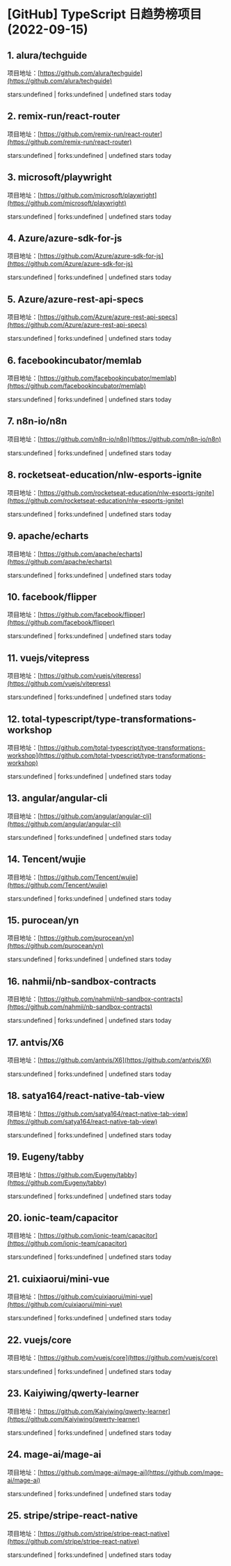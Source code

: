 # [GitHub] TypeScript 日趋势榜项目(2022-09-15)

## 1. alura/techguide 

项目地址：[https://github.com/alura/techguide](https://github.com/alura/techguide)

stars:undefined | forks:undefined | undefined stars today 



## 2. remix-run/react-router 

项目地址：[https://github.com/remix-run/react-router](https://github.com/remix-run/react-router)

stars:undefined | forks:undefined | undefined stars today 



## 3. microsoft/playwright 

项目地址：[https://github.com/microsoft/playwright](https://github.com/microsoft/playwright)

stars:undefined | forks:undefined | undefined stars today 



## 4. Azure/azure-sdk-for-js 

项目地址：[https://github.com/Azure/azure-sdk-for-js](https://github.com/Azure/azure-sdk-for-js)

stars:undefined | forks:undefined | undefined stars today 



## 5. Azure/azure-rest-api-specs 

项目地址：[https://github.com/Azure/azure-rest-api-specs](https://github.com/Azure/azure-rest-api-specs)

stars:undefined | forks:undefined | undefined stars today 



## 6. facebookincubator/memlab 

项目地址：[https://github.com/facebookincubator/memlab](https://github.com/facebookincubator/memlab)

stars:undefined | forks:undefined | undefined stars today 



## 7. n8n-io/n8n 

项目地址：[https://github.com/n8n-io/n8n](https://github.com/n8n-io/n8n)

stars:undefined | forks:undefined | undefined stars today 



## 8. rocketseat-education/nlw-esports-ignite 

项目地址：[https://github.com/rocketseat-education/nlw-esports-ignite](https://github.com/rocketseat-education/nlw-esports-ignite)

stars:undefined | forks:undefined | undefined stars today 



## 9. apache/echarts 

项目地址：[https://github.com/apache/echarts](https://github.com/apache/echarts)

stars:undefined | forks:undefined | undefined stars today 



## 10. facebook/flipper 

项目地址：[https://github.com/facebook/flipper](https://github.com/facebook/flipper)

stars:undefined | forks:undefined | undefined stars today 



## 11. vuejs/vitepress 

项目地址：[https://github.com/vuejs/vitepress](https://github.com/vuejs/vitepress)

stars:undefined | forks:undefined | undefined stars today 



## 12. total-typescript/type-transformations-workshop 

项目地址：[https://github.com/total-typescript/type-transformations-workshop](https://github.com/total-typescript/type-transformations-workshop)

stars:undefined | forks:undefined | undefined stars today 



## 13. angular/angular-cli 

项目地址：[https://github.com/angular/angular-cli](https://github.com/angular/angular-cli)

stars:undefined | forks:undefined | undefined stars today 



## 14. Tencent/wujie 

项目地址：[https://github.com/Tencent/wujie](https://github.com/Tencent/wujie)

stars:undefined | forks:undefined | undefined stars today 



## 15. purocean/yn 

项目地址：[https://github.com/purocean/yn](https://github.com/purocean/yn)

stars:undefined | forks:undefined | undefined stars today 



## 16. nahmii/nb-sandbox-contracts 

项目地址：[https://github.com/nahmii/nb-sandbox-contracts](https://github.com/nahmii/nb-sandbox-contracts)

stars:undefined | forks:undefined | undefined stars today 



## 17. antvis/X6 

项目地址：[https://github.com/antvis/X6](https://github.com/antvis/X6)

stars:undefined | forks:undefined | undefined stars today 



## 18. satya164/react-native-tab-view 

项目地址：[https://github.com/satya164/react-native-tab-view](https://github.com/satya164/react-native-tab-view)

stars:undefined | forks:undefined | undefined stars today 



## 19. Eugeny/tabby 

项目地址：[https://github.com/Eugeny/tabby](https://github.com/Eugeny/tabby)

stars:undefined | forks:undefined | undefined stars today 



## 20. ionic-team/capacitor 

项目地址：[https://github.com/ionic-team/capacitor](https://github.com/ionic-team/capacitor)

stars:undefined | forks:undefined | undefined stars today 



## 21. cuixiaorui/mini-vue 

项目地址：[https://github.com/cuixiaorui/mini-vue](https://github.com/cuixiaorui/mini-vue)

stars:undefined | forks:undefined | undefined stars today 



## 22. vuejs/core 

项目地址：[https://github.com/vuejs/core](https://github.com/vuejs/core)

stars:undefined | forks:undefined | undefined stars today 



## 23. Kaiyiwing/qwerty-learner 

项目地址：[https://github.com/Kaiyiwing/qwerty-learner](https://github.com/Kaiyiwing/qwerty-learner)

stars:undefined | forks:undefined | undefined stars today 



## 24. mage-ai/mage-ai 

项目地址：[https://github.com/mage-ai/mage-ai](https://github.com/mage-ai/mage-ai)

stars:undefined | forks:undefined | undefined stars today 



## 25. stripe/stripe-react-native 

项目地址：[https://github.com/stripe/stripe-react-native](https://github.com/stripe/stripe-react-native)

stars:undefined | forks:undefined | undefined stars today 



